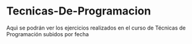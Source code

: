 # Tecnicas-De-Programacion

Aquì se podrán ver los ejercicios realizados en el 
curso de Técnicas de Programación subidos por fecha
